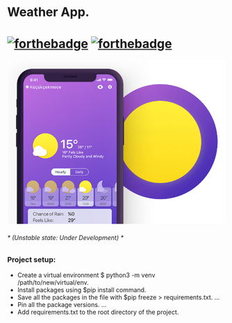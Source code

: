 # Weather App.

# [![forthebadge](https://forthebadge.com/images/badges/powered-by-water.svg)](https://forthebadge.com) [![forthebadge](https://forthebadge.com/images/badges/made-with-python.svg)](https://forthebadge.com)

![](img/weather-icon.gif)

###### * (Unstable state: Under Development) *

### Project setup:

* Create a virtual environment $ python3 -m venv /path/to/new/virtual/env.
* Install packages using $pip install <package> command.
* Save all the packages in the file with $pip freeze > requirements.txt. ...
* Pin all the package versions. ...
* Add requirements.txt to the root directory of the project.





